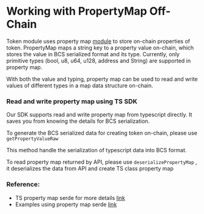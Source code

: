 # Working with PropertyMap Off-Chain

Token module uses property map [module](https://github.com/aptos-labs/aptos-core/blob/main/aptos-move/framework/aptos-token/sources/property_map.move) to store on-chain properties of token. PropertyMap maps a string key to a property value on-chain, which stores the value in BCS serialized format and its type. Currently, only primitive types (bool, u8, u64, u128, address and String) are supported in property map. 

With both the value and typing, property map can be used to read and write values of different types in a map data structure on-chain. 

### Read and write property map using TS SDK

Our SDK supports read and write property map from typescript directly. It saves you from knowing the details for BCS serialization. 

To generate the BCS serialized data for creating token on-chain, please use `getPropertyValueRaw`

This method handle the serialization of typescript data into BCS format.

To read property map returned by API, please use `deserializePropertyMap` , it deserializes the data from API and create TS class property map

### Reference:

- TS property map serde for more details [link](https://github.com/aptos-labs/aptos-core/blob/main/ecosystem/typescript/sdk/src/utils/property_map_serde.ts)
- Examples using property map serde [link](https://github.com/aptos-labs/aptos-core/blob/main/ecosystem/typescript/sdk/src/utils/property_map_serde.test.ts)

###
